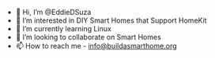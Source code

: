 - 👋 Hi, I’m @EddieDSuza
- 👀 I’m interested in DIY Smart Homes that Support HomeKit
- 🌱 I’m currently learning Linux
- 💞️ I’m looking to collaborate on Smart Homes
- 📫 How to reach me - info@buildasmarthome.org

<!---
EddieDSuza/EddieDSuza is a ✨ special ✨ repository because its `README.md` (this file) appears on your GitHub profile.
You can click the Preview link to take a look at your changes.
--->
